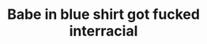 ---
layout: post
title: Babe in blue shirt got fucked interracial
duration: '05:45'
view: 250
rate: 2
video: 'https://flashservice.xvideos.com/embedframe/11976951'
priority: 0.9
changefreq: daily
---